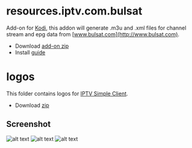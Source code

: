 # resources.iptv.com.bulsat
Add-on for [Kodi](https://kodi.tv), this addon will generate .m3u and .xml files for channel stream and epg data from [www.bulsat.com](http://www.bulsat.com).
* Download [add-on zip](https://github.com/vastril4o/kodi/raw/master/resources.iptv.com.bulsat.zip)
* Install [guide](https://github.com/vastril4o/kodi/tree/master/resources.iptv.com.bulsat)

# logos
This folder contains logos for [IPTV Simple Client](http://kodi.wiki/view/Add-on:IPTV_Simple_Client).
* Download [zip](https://github.com/vastril4o/kodi/raw/master/logos.zip)

## Screenshot
![alt text](https://github.com/vastril4o/kodi/blob/master/resources.iptv.com.bulsat/resources/screenshot1.jpg)
![alt text](https://github.com/vastril4o/kodi/blob/master/resources.iptv.com.bulsat/resources/screenshot2.jpg)
![alt text](https://github.com/vastril4o/kodi/blob/master/resources.iptv.com.bulsat/resources/screenshot3.jpg)
